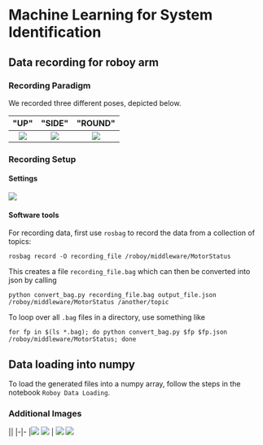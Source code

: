 # Machine Learning for System Identification

## Data recording for roboy arm

### Recording Paradigm

We recorded three different poses, depicted below.

"UP"                        |  "SIDE"                     | "ROUND"
:-------------------------: |:-------------------------:  | :-------------------------:
![](img/motion_up.gif)      | ![](img/motion_side.gif)    | ![](img/motion_round.gif)



### Recording Setup

#### Settings

![](img/roboy-settings.jpg)

#### Software tools

For recording data, first use `rosbag` to record the data from a collection of topics:

```
rosbag record -O recording_file /roboy/middleware/MotorStatus
```

This creates a file `recording_file.bag` which can then be converted into json by calling

```
python convert_bag.py recording_file.bag output_file.json /roboy/middleware/MotorStatus /another/topic
```

To loop over all `.bag` files in a directory, use something like

```
for fp in $(ls *.bag); do python convert_bag.py $fp $fp.json /roboy/middleware/MotorStatus; done
```

## Data loading into numpy

To load the generated files into a numpy array, follow the steps in the notebook `Roboy Data Loading`.


### Additional Images

||
|-|-
|![](img/roboy-close-horizontal.jpg) ![](img/roboy-full.jpg) | ![](img/roboy-close-vertical.jpg) ![](img/roboy-side.jpg)

